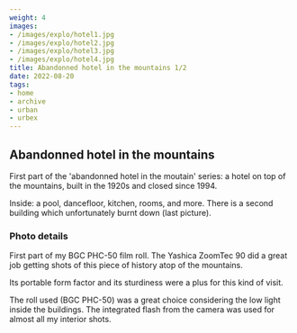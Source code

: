 ```yaml
---
weight: 4
images:
- /images/explo/hotel1.jpg
- /images/explo/hotel2.jpg
- /images/explo/hotel3.jpg
- /images/explo/hotel4.jpg
title: Abandonned hotel in the mountains 1/2
date: 2022-08-20
tags:
- home
- archive
- urban
- urbex
---
```


## Abandonned hotel in the mountains

First part of the 'abandonned hotel in the moutain' series: a hotel on top of the mountains, built in the 1920s and closed since 1994.

Inside: a pool, dancefloor, kitchen, rooms, and more. There is a second building which unfortunately burnt down (last picture).

### Photo details

First part of my BGC PHC-50 film roll. The Yashica ZoomTec 90 did a great job getting shots of this piece of history atop of the mountains.

Its portable form factor and its sturdiness were a plus for this kind of visit.

The roll used (BGC PHC-50) was a great choice considering the low light inside the buildings. The integrated flash from the camera was used for almost all my interior shots.